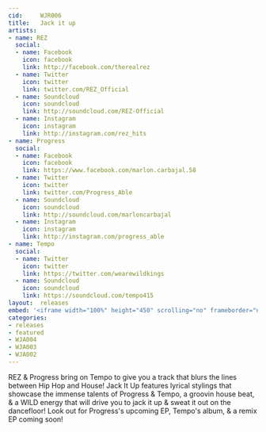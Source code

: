 ```yaml
---
cid:     WJR006
title:   Jack it up
artists: 
- name: REZ
  social:
  - name: Facebook
    icon: facebook
    link: http://facebook.com/therealrez
  - name: Twitter
    icon: twitter
    link: twitter.com/REZ_Official
  - name: Soundcloud
    icon: soundcloud
    link: http://soundcloud.com/REZ-Official
  - name: Instagram
    icon: instagram
    link: http://instagram.com/rez_hits
- name: Progress
  social:
  - name: Facebook
    icon: facebook
    link: https://www.facebook.com/marlon.carbajal.58
  - name: Twitter
    icon: twitter
    link: twitter.com/Progress_Able
  - name: Soundcloud
    icon: soundcloud
    link: http://soundcloud.com/marloncarbajal
  - name: Instagram
    icon: instagram
    link: http://instagram.com/progress_able
- name: Tempo
  social:
  - name: Twitter
    icon: twitter
    link: https://twitter.com/wearewildkings
  - name: Soundcloud
    icon: soundcloud
    link: https://soundcloud.com/tempo415
layout:  releases
embed: '<iframe width="100%" height="450" scrolling="no" frameborder="no" src="https://w.soundcloud.com/player/?url=https%3A//api.soundcloud.com/tracks/196351068&amp;auto_play=false&amp;hide_related=false&amp;show_comments=true&amp;show_user=true&amp;show_reposts=false&amp;visual=true"></iframe>'
categories:
- releases
- featured
- WJA004
- WJA003
- WJA002
---
```


REZ & Progress bring on Tempo to give you a track that blurs the lines between Hip Hop and House! Jack It Up features lyrical stylings that showcase the immense talents of Progress & Tempo, a groovin house beat, & a WILD energy that will drive you to jack it up & sweat it out on the dancefloor! Look out for Progress's upcoming EP, Tempo's album, & a remix EP coming soon!